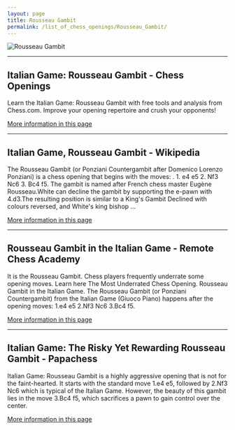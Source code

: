 ```yaml
---
layout: page
title: Rousseau Gambit
permalink: /list_of_chess_openings/Rousseau_Gambit/
---
```


![Rousseau Gambit](https://www.thechesswebsite.com/wp-content/uploads/2015/08/the-rousseau-gambit.jpg)

---

## Italian Game: Rousseau Gambit - Chess Openings

Learn the Italian Game: Rousseau Gambit with free tools and analysis from Chess.com. Improve your opening repertoire and crush your opponents!

[More information in this page](https://www.chess.com/openings/Italian-Game-Rousseau-Gambit)

---

## Italian Game, Rousseau Gambit - Wikipedia

The Rousseau Gambit (or Ponziani Countergambit after Domenico Lorenzo Ponziani) is a chess opening that begins with the moves: . 1. e4 e5 2. Nf3 Nc6 3. Bc4 f5. The gambit is named after French chess master Eugène Rousseau.White can decline the gambit by supporting the e-pawn with 4.d3.The resulting position is similar to a King's Gambit Declined with colours reversed, and White's king bishop ...

[More information in this page](https://en.wikipedia.org/wiki/Italian_Game,_Rousseau_Gambit)

---

## Rousseau Gambit in the Italian Game - Remote Chess Academy

It is the Rousseau Gambit. Chess players frequently underrate some opening moves. Learn here The Most Underrated Chess Opening. Rousseau Gambit in the Italian Game. The Rousseau Gambit (or Ponziani Countergambit) from the Italian Game (Giuoco Piano) happens after the opening moves: 1.e4 e5 2.Nf3 Nc6 3.Bc4 f5.

[More information in this page](https://chess-teacher.com/rousseau-gambit/)

---

## Italian Game: The Risky Yet Rewarding Rousseau Gambit - Papachess

Italian Game: Rousseau Gambit is a highly aggressive opening that is not for the faint-hearted. It starts with the standard move 1.e4 e5, followed by 2.Nf3 Nc6 which is typical of the Italian Game. However, the beauty of this gambit lies in the move 3.Bc4 f5, which sacrifices a pawn to gain control over the center.

[More information in this page](https://papachess.com/openings/italian-game-rousseau-gambit)

